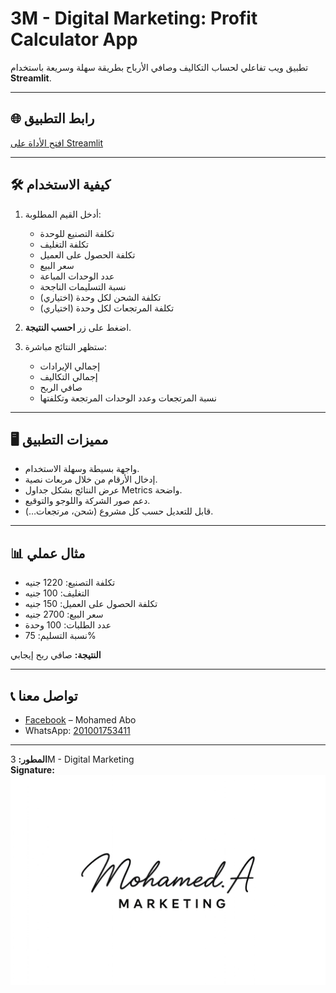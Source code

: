 # 3M - Digital Marketing: Profit Calculator App

تطبيق ويب تفاعلي لحساب التكاليف وصافي الأرباح بطريقة سهلة وسريعة باستخدام **Streamlit**.

---

## 🌐 رابط التطبيق
[افتح الأداة على Streamlit](https://profit-app-3mmarketing.streamlit.app)

---

## 🛠️ كيفية الاستخدام
1. أدخل القيم المطلوبة:
   - تكلفة التصنيع للوحدة
   - تكلفة التغليف
   - تكلفة الحصول على العميل
   - سعر البيع
   - عدد الوحدات المباعة
   - نسبة التسليمات الناجحة
   - (اختياري) تكلفة الشحن لكل وحدة
   - (اختياري) تكلفة المرتجعات لكل وحدة

2. اضغط على زر **احسب النتيجة**.

3. ستظهر النتائج مباشرة:
   - إجمالي الإيرادات
   - إجمالي التكاليف
   - صافي الربح
   - نسبة المرتجعات وعدد الوحدات المرتجعة وتكلفتها

---

## 🖥️ مميزات التطبيق
- واجهة بسيطة وسهلة الاستخدام.
- إدخال الأرقام من خلال مربعات نصية.
- عرض النتائج بشكل جداول Metrics واضحة.
- دعم صور الشركة واللوجو والتوقيع.
- قابل للتعديل حسب كل مشروع (شحن، مرتجعات…).

---

## 📊 مثال عملي
- تكلفة التصنيع: 1220 جنيه  
- التغليف: 100 جنيه  
- تكلفة الحصول على العميل: 150 جنيه  
- سعر البيع: 2700 جنيه  
- عدد الطلبات: 100 وحدة  
- نسبة التسليم: 75%  

**النتيجة:** صافي ربح إيجابي

---

## 📞 تواصل معنا
- [Facebook](https://www.facebook.com/1mohamed.abdo.97) – Mohamed Abo  
- WhatsApp: [201001753411](https://wa.me/201001753411)  

---

**المطور:** 3M - Digital Marketing  
**Signature:**  
![signature](signature.png)
